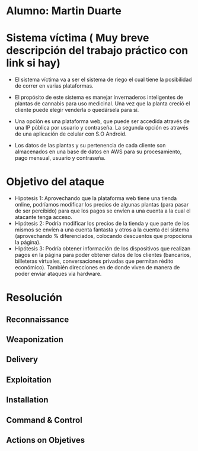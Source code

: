 # Alumno: Martin Duarte

# Sistema víctima ( Muy breve descripción del trabajo práctico con link si hay)

- El sistema víctima va a ser el sistema de riego el cual tiene la posibilidad de correr en varias plataformas.

- El propósito de este sistema es manejar invernaderos inteligentes de plantas de cannabis para uso medicinal. Una vez que la planta creció el cliente puede elegir venderla o quedársela para sí.

- Una opción es una plataforma web, que puede ser accedida através de una IP pública por usuario y contraseña. La segunda opción es através de una aplicación de celular con S.O Android. 

- Los datos de las plantas y su pertenencia de cada cliente son almacenados en una base de datos en AWS para su procesamiento, pago mensual, usuario y contraseña. 

# Objetivo del ataque
- Hipotesis 1: Aprovechando que la plataforma web tiene una tienda online, podríamos modificar los precios de algunas plantas (para pasar de ser percibido) para que los pagos se envíen a una cuenta a la cual el atacante tenga acceso.
- Hipótesis 2: Podría modificar los precios de la tienda y que parte de los mismos se envíen a una cuenta fantasta y otros a la cuenta del sistema (aprovechando % diferenciados, colocando descuentos que propociona la página).
- Hipótesis 3: Podría obtener información de los dispositivos que realizan pagos en la página para poder obtener datos de los clientes (bancarios, billeteras virtuales, conversaciones privadas que permitan rédito económico). También direcciones en de donde viven de manera de poder enviar ataques via hardware. 

# Resolución

## Reconnaissance

## Weaponization

## Delivery

## Exploitation

## Installation

## Command & Control

## Actions on Objetives
